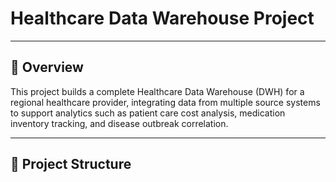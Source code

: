 # Healthcare Data Warehouse Project

---

## 🚀 Overview

This project builds a complete Healthcare Data Warehouse (DWH) for a regional healthcare provider, integrating data from multiple source systems to support analytics such as patient care cost analysis, medication inventory tracking, and disease outbreak correlation.

---

## 📂 Project Structure


